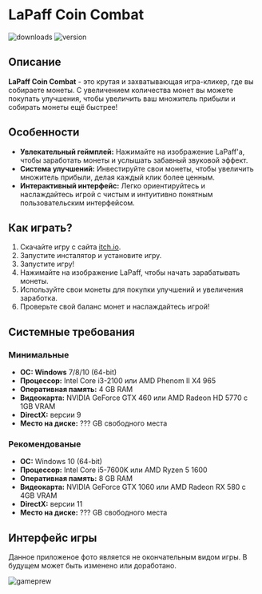 # LaPaff Coin Combat
![downloads](https://img.shields.io/github/downloads/YT-Narin/LapaffCoinCombat/total?logo=github&style=for-the-badge)
![version](https://img.shields.io/github/v/release/YT-Narin/LapaffCoinCombat?include_prereleases&logo=github&style=for-the-badge)
## Описание
**LaPaff Coin Combat** - это крутая и захватывающая игра-кликер, где вы собираете монеты. С увеличением количества монет вы можете покупать улучшения, чтобы увеличить ваш множитель прибыли и собирать монеты ещё быстрее!

## Особенности
- **Увлекательный геймплей:** Нажимайте на изображение LaPaff'a, чтобы заработать монеты и услышать забавный звуковой эффект.
- **Система улучшений:** Инвестируйте свои монеты, чтобы увеличить множитель прибыли, делая каждый клик более ценным.
- **Интерактивный интерфейс:** Легко ориентируйтесь и наслаждайтесь игрой с чистым и интуитивно понятным пользовательским интерфейсом.

## Как играть?
1. Скачайте игру с сайта [itch.io](https://narin4ik.itch.io/lapaff-coin-combat).
2. Запустите инсталятор и установите игру.
3. Запустите игру!
4. Нажимайте на изображение LaPaff, чтобы начать зарабатывать монеты.
5. Используйте свои монеты для покупки улучшений и увеличения заработка.
6. Проверьте свой баланс монет и наслаждайтесь игрой!

## Системные требования
### Минимальные
- **ОС: Windows** 7/8/10 (64-bit)
- **Процессор:** Intel Core i3-2100 или AMD Phenom II X4 965
- **Оперативная память:** 4 GB RAM
- **Видеокарта:** NVIDIA GeForce GTX 460 или AMD Radeon HD 5770 с 1GB VRAM
- **DirectX:** версии 9
- **Место на диске:** ??? GB свободного места
### Рекомендованые
- **ОС:** Windows 10 (64-bit)
- **Процессор:** Intel Core i5-7600K или AMD Ryzen 5 1600
- **Оперативная память:** 8 GB RAM
- **Видеокарта:** NVIDIA GeForce GTX 1060 или AMD Radeon RX 580 с 4GB VRAM
- **DirectX:** версии 11
- **Место на диске:** ??? GB свободного места

## Интерфейс игры
Данное приложеное фото является не окончательным видом игры. В будущем может быть изменено или доработано.

![gameprew](https://media.discordapp.net/attachments/639792159469469698/1255779671027617834/image.png?ex=667e5f74&is=667d0df4&hm=dec8bf14b5154033dcb34f09c74c444af5877a1e88d53ff38152817099f07f9d&=&format=webp&quality=lossless&width=337&height=350)
